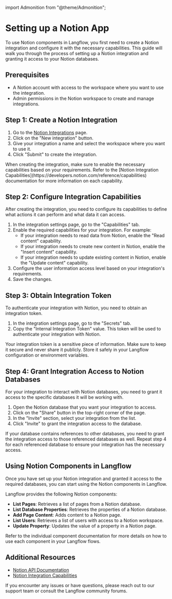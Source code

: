 import Admonition from "@theme/Admonition";

# Setting up a Notion App

To use Notion components in Langflow, you first need to create a Notion integration and configure it with the necessary capabilities. This guide will walk you through the process of setting up a Notion integration and granting it access to your Notion databases.

## Prerequisites

- A Notion account with access to the workspace where you want to use the integration.
- Admin permissions in the Notion workspace to create and manage integrations.

## Step 1: Create a Notion Integration

1. Go to the [Notion Integrations](https://www.notion.com/my-integrations) page.
2. Click on the "New integration" button.
3. Give your integration a name and select the workspace where you want to use it.
4. Click "Submit" to create the integration.

<Admonition type="info" title="Integration Capabilities">
When creating the integration, make sure to enable the necessary capabilities based on your requirements. Refer to the [Notion Integration Capabilities](https://developers.notion.com/reference/capabilities) documentation for more information on each capability.
</Admonition>

## Step 2: Configure Integration Capabilities

After creating the integration, you need to configure its capabilities to define what actions it can perform and what data it can access.

1. In the integration settings page, go to the "Capabilities" tab.
2. Enable the required capabilities for your integration. For example:
   - If your integration needs to read data from Notion, enable the "Read content" capability.
   - If your integration needs to create new content in Notion, enable the "Insert content" capability.
   - If your integration needs to update existing content in Notion, enable the "Update content" capability.
3. Configure the user information access level based on your integration's requirements.
4. Save the changes.

## Step 3: Obtain Integration Token

To authenticate your integration with Notion, you need to obtain an integration token.

1. In the integration settings page, go to the "Secrets" tab.
2. Copy the "Internal Integration Token" value. This token will be used to authenticate your integration with Notion.

<Admonition type="warning" title="Keep Your Token Secure">
Your integration token is a sensitive piece of information. Make sure to keep it secure and never share it publicly. Store it safely in your Langflow configuration or environment variables.
</Admonition>

## Step 4: Grant Integration Access to Notion Databases

For your integration to interact with Notion databases, you need to grant it access to the specific databases it will be working with.

1. Open the Notion database that you want your integration to access.
2. Click on the "Share" button in the top-right corner of the page.
3. In the "Invite" section, select your integration from the list.
4. Click "Invite" to grant the integration access to the database.

<Admonition type="info" title="Nested Databases">
If your database contains references to other databases, you need to grant the integration access to those referenced databases as well. Repeat step 4 for each referenced database to ensure your integration has the necessary access.
</Admonition>

## Using Notion Components in Langflow

Once you have set up your Notion integration and granted it access to the required databases, you can start using the Notion components in Langflow.

Langflow provides the following Notion components:

- **List Pages**: Retrieves a list of pages from a Notion database.
- **List Database Properties**: Retrieves the properties of a Notion database.
- **Add Page Content**: Adds content to a Notion page.
- **List Users**: Retrieves a list of users with access to a Notion workspace.
- **Update Property**: Updates the value of a property in a Notion page.

Refer to the individual component documentation for more details on how to use each component in your Langflow flows.

## Additional Resources

- [Notion API Documentation](https://developers.notion.com/docs/getting-started)
- [Notion Integration Capabilities](https://developers.notion.com/reference/capabilities)

If you encounter any issues or have questions, please reach out to our support team or consult the Langflow community forums.
